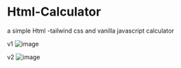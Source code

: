 # Html-Calculator
a simple Html -tailwind css and vanilla javascript  calculator

v1
![image](https://github.com/user-attachments/assets/742739df-f9de-4064-beeb-1c38352449ed)

v2
![image](https://github.com/user-attachments/assets/6d4d4ab5-7a2a-4801-b7bd-b57e428eb971)
